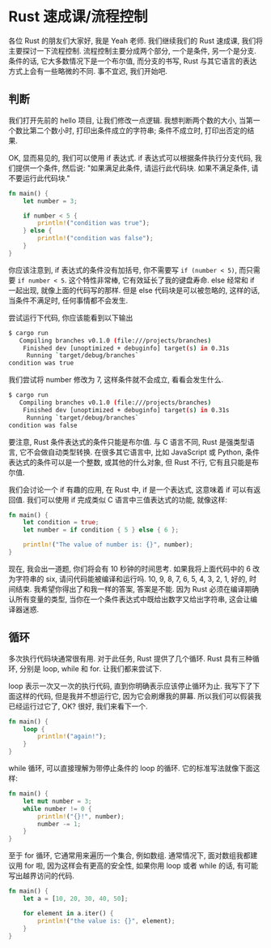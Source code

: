 # Rust 速成课/流程控制

各位 Rust 的朋友们大家好, 我是 Yeah 老师. 我们继续我们的 Rust 速成课, 我们将主要探讨一下流程控制. 流程控制主要分成两个部分, 一个是条件, 另一个是分支. 条件的话, 它大多数情况下是一个布尔值, 而分支的书写, Rust 与其它语言的表达方式上会有一些略微的不同. 事不宜迟, 我们开始吧.

## 判断

我们打开先前的 hello 项目, 让我们修改一点逻辑. 我想判断两个数的大小, 当第一个数比第二个数小时, 打印出条件成立的字符串; 条件不成立时, 打印出否定的结果.

OK, 显而易见的, 我们可以使用 if 表达式. if 表达式可以根据条件执行分支代码, 我们提供一个条件, 然后说: "如果满足此条件, 请运行此代码块. 如果不满足条件, 请不要运行此代码块."

```rs
fn main() {
    let number = 3;

    if number < 5 {
        println!("condition was true");
    } else {
        println!("condition was false");
    }
}
```

你应该注意到, if 表达式的条件没有加括号, 你不需要写 `if (number < 5)`, 而只需要 `if number < 5`. 这个特性非常棒, 它有效延长了我的键盘寿命. else 经常和 if 一起出现, 就像上面的代码写的那样. 但是 else 代码块是可以被忽略的, 这样的话, 当条件不满足时, 任何事情都不会发生.

尝试运行下代码, 你应该能看到以下输出

```sh
$ cargo run
   Compiling branches v0.1.0 (file:///projects/branches)
    Finished dev [unoptimized + debuginfo] target(s) in 0.31s
     Running `target/debug/branches`
condition was true
```

我们尝试将 number 修改为 7, 这样条件就不会成立, 看看会发生什么.

```sh
$ cargo run
   Compiling branches v0.1.0 (file:///projects/branches)
    Finished dev [unoptimized + debuginfo] target(s) in 0.31s
     Running `target/debug/branches`
condition was false
```

要注意, Rust 条件表达式的条件只能是布尔值. 与 C 语言不同, Rust 是强类型语言, 它不会做自动类型转换. 在很多其它语言中, 比如 JavaScript 或 Python, 条件表达式的条件可以是一个整数, 或其他的什么对象, 但 Rust 不行, 它有且只能是布尔值.

我们会讨论一个 if 有趣的应用, 在 Rust 中, if 是一个表达式, 这意味着 if 可以有返回值. 我们可以使用 if 完成类似 C 语言中三值表达式的功能, 就像这样:

```rs
fn main() {
    let condition = true;
    let number = if condition { 5 } else { 6 };

    println!("The value of number is: {}", number);
}
```

现在, 我会出一道题, 你们将会有 10 秒钟的时间思考. 如果我将上面代码中的 6 改为字符串的 six, 请问代码能被编译和运行吗. 10, 9, 8, 7, 6, 5, 4, 3, 2, 1, 好的, 时间结束. 我希望你得出了和我一样的答案, 答案是不能. 因为 Rust 必须在编译期确认所有变量的类型, 当你在一个条件表达式中既给出数字又给出字符串, 这会让编译器迷惑.

## 循环

多次执行代码块通常很有用. 对于此任务, Rust 提供了几个循环. Rust 具有三种循环, 分别是 loop, while 和 for. 让我们都来尝试下.

loop 表示一次又一次的执行代码, 直到你明确表示应该停止循环为止. 我写下了下面这样的代码, 但是我并不想运行它, 因为它会刷爆我的屏幕. 所以我们可以假装我已经运行过它了, OK? 很好, 我们来看下一个.

```rs
fn main() {
    loop {
        println!("again!");
    }
}
```

while 循环, 可以直接理解为带停止条件的 loop 的循环. 它的标准写法就像下面这样:

```rs
fn main() {
    let mut number = 3;
    while number != 0 {
        println!("{}!", number);
        number -= 1;
    }
}
```

至于 for 循环, 它通常用来遍历一个集合, 例如数组. 通常情况下, 面对数组我都建议用 for 啦, 因为这样会有更高的安全性, 如果你用 loop 或者 while 的话, 有可能写出越界访问的代码.

```rs
fn main() {
    let a = [10, 20, 30, 40, 50];

    for element in a.iter() {
        println!("the value is: {}", element);
    }
}
```
